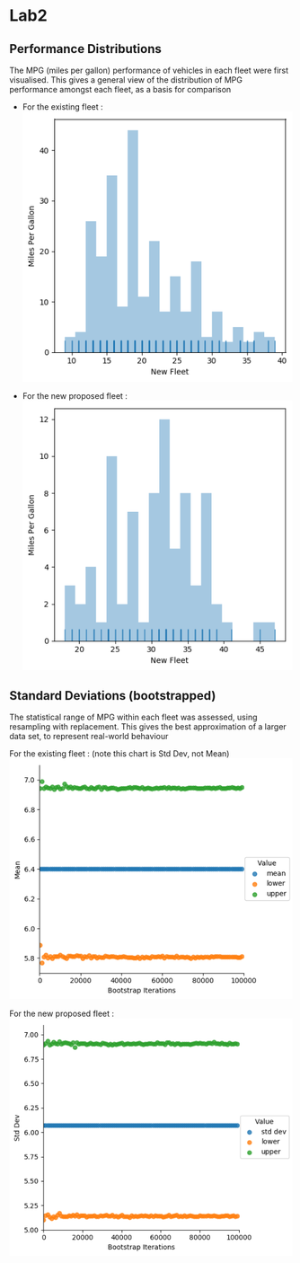# Lab2

## Performance Distributions

The MPG (miles per gallon) performance of vehicles in each fleet were first visualised.
This gives a general view of the distribution of MPG performance amongst each fleet, as a basis for comparison

* For the existing fleet :
![logo](./histogram_current.png?raw=true)

* For the new proposed fleet :
![logo](./histogram_new.png?raw=true)

## Standard Deviations (bootstrapped)

The statistical range of MPG within each fleet was assessed, using resampling with replacement.
This gives the best approximation of a larger data set, to represent real-world behaviour

For the existing fleet :
(note this chart is Std Dev, not Mean)
![logo](./bootstrap_confidence_current.png?raw=true)

For the new proposed fleet :
![logo](./bootstrap_confidence_new.png?raw=true)
